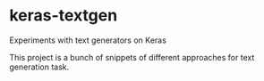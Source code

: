 # keras-textgen
Experiments with text generators on Keras

This project is a bunch of snippets of different approaches for text generation task. 
